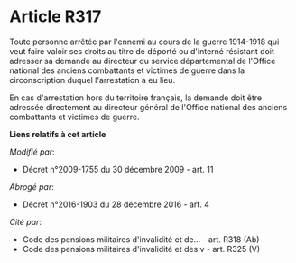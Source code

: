 # Article R317

Toute personne arrêtée par l'ennemi au cours de la guerre 1914-1918 qui veut faire valoir ses droits au titre de déporté ou
d'interné résistant doit adresser sa demande au directeur du service départemental de l'Office national des anciens
combattants et victimes de guerre dans la circonscription duquel l'arrestation a eu lieu.

En cas d'arrestation hors du territoire français, la demande doit être adressée directement au directeur général de l'Office
national des anciens combattants et victimes de guerre.

**Liens relatifs à cet article**

_Modifié par_:

  - Décret n°2009-1755 du 30 décembre 2009 - art. 11

_Abrogé par_:

  - Décret n°2016-1903 du 28 décembre 2016 - art. 4

_Cité par_:

  - Code des pensions militaires d'invalidité et de... - art. R318 (Ab)
  - Code des pensions militaires d'invalidité et des v - art. R325 (V)
